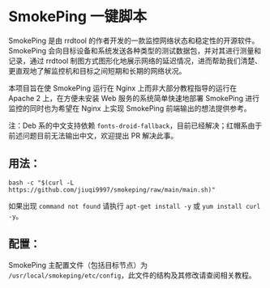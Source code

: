 # SmokePing 一键脚本

SmokePing 是由 rrdtool 的作者开发的一款监控网络状态和稳定性的开源软件。SmokePing 会向目标设备和系统发送各种类型的测试数据包，并对其进行测量和记录，通过 rrdtool 制图方式图形化地展示网络的延迟情况，进而帮助我们清楚、更直观地了解监控机和目标之间短期和长期的网络状况。

本项目旨在使 SmokePing 运行在 Nginx 上而非大部分教程指导的运行在 Apache 2 上，在方便未安装 Web 服务的系统简单快速地部署 SmokePing 进行监控的同时也为希望在 Nginx 上实现 SmokePing 前端输出的想法提供参考。

注：Deb 系的中文支持依赖 `fonts-droid-fallback`，目前已经解决；红帽系由于前述问题目前无法输出中文，欢迎提出 PR 解决此事。

## 用法：

```
bash -c "$(curl -L https://github.com/jiuqi9997/smokeping/raw/main/main.sh)"
```

如果出现 `command not found` 请执行 `apt-get install -y` 或 `yum install curl -y`。

## 配置：
SmokePing 主配置文件（包括目标节点）为 `/usr/local/smokeping/etc/config`，此文件的结构及其修改请查阅相关教程。
